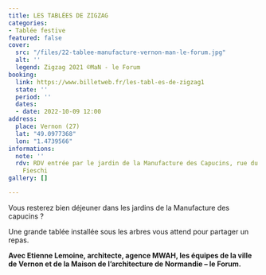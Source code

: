 ```yaml
---
title: LES TABLÉES DE ZIGZAG
categories:
- Tablée festive
featured: false
cover:
  src: "/files/22-tablee-manufacture-vernon-man-le-forum.jpg"
  alt: ''
  legend: Zigzag 2021 ©MaN - le Forum
booking:
  link: https://www.billetweb.fr/les-tabl-es-de-zigzag1
  state: ''
  period: ''
  dates:
  - date: 2022-10-09 12:00
address:
  place: Vernon (27)
  lat: "49.0977368"
  lon: "1.4739566"
informations:
  note: ''
  rdv: RDV entrée par le jardin de la Manufacture des Capucins, rue du Colonel Théodore
    Fieschi
gallery: []

---
```

Vous resterez bien déjeuner dans les jardins de la Manufacture des capucins ?

Une grande tablée installée sous les arbres vous attend pour partager un repas.

**Avec Etienne Lemoine, architecte, agence MWAH, les équipes de la ville de Vernon et de la Maison de l’architecture de Normandie – le Forum.**